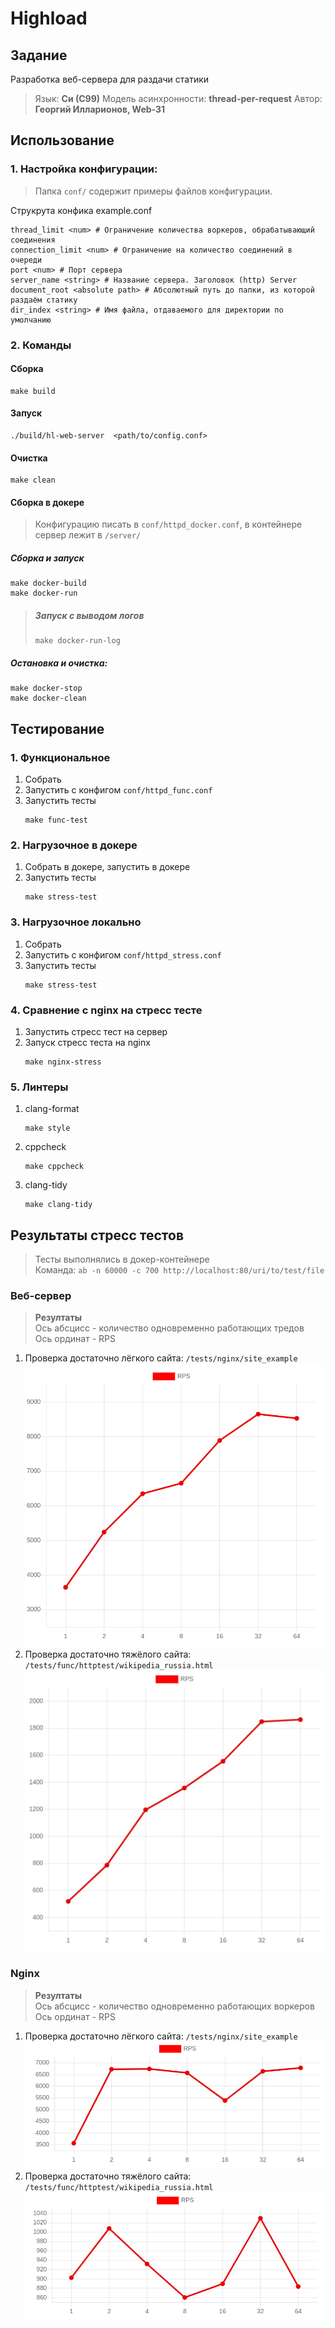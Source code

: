 # Highload

## Задание
Разработка веб-сервера для раздачи статики
> Язык: **Си (С99)**
> Модель асинхронности: **thread-per-request**
Автор:
> **Георгий Илларионов, Web-31**

## Использование
### 1. Настройка конфигурации:
   > Папка `conf/` содержит примеры файлов конфигурации. 

   Струкрута конфика example.conf
   ```
   thread_limit <num> # Ограничение количества воркеров, обрабатывающий соединения
   connection_limit <num> # Ограничение на количество соединений в очереди
   port <num> # Порт сервера
   server_name <string> # Название сервера. Заголовок (http) Server
   document_root <absolute path> # Абсолютный путь до папки, из которой раздаём статику
   dir_index <string> # Имя файла, отдаваемого для директории по умолчанию
   ```
### 2. Команды
   #### Сборка
   ```
   make build 
   ```
   #### Запуск
   ```
   ./build/hl-web-server  <path/to/config.conf>
   ```
   #### Очистка
   ```
   make clean 
   ```
   #### Сборка в докере
   > Конфигурацию писать в `conf/httpd_docker.conf`, в контейнере сервер лежит в `/server/`

   ##### Сборка и запуск
   ```
   make docker-build
   make docker-run
   ```
   > ##### Запуск с выводом логов
   > ```
   > make docker-run-log
   > ```

   ##### Остановка и очистка:
   ```
   make docker-stop
   make docker-clean
   ```

## Тестирование
### 1. Функциональное
   1. Собрать 
   2. Запустить с конфигом `conf/httpd_func.conf`
   3. Запустить тесты 
      ```
      make func-test
      ```
### 2. Нагрузочное в докере
   1. Собрать в докере, запустить в докере
   2. Запустить тесты 
      ```
      make stress-test
      ```
### 3. Нагрузочное локально
   1. Собрать
   2. Запустить с конфигом `conf/httpd_stress.conf`
   3. Запустить тесты 
      ```
      make stress-test
      ```
### 4. Сравнение с nginx на стресс тесте
   1. Запустить стресс тест на сервер
   2. Запуск стресс теста на nginx
      ```
      make nginx-stress
      ```
### 5. Линтеры
   1. clang-format
      ```
      make style
      ```
   2. cppcheck
      ```
      make cppcheck
      ```
   3. clang-tidy
      ```
      make clang-tidy
      ```
## Результаты стресс тестов
> Тесты выполнялись в докер-контейнере \
> Команда: ```ab -n 60000 -c 700 http://localhost:80/uri/to/test/file```
 
### Веб-сервер
> **Резултаты** \
> Ось абсцисс - количество одновременно работающих тредов \
> Ось ординат - RPS

1. Проверка достаточно лёгкого сайта: ```/tests/nginx/site_example```
   ![server_site_example](tests/results/server_site_example.jpg)
2. Проверка достаточно тяжёлого сайта: ```/tests/func/httptest/wikipedia_russia.html```
   ![server_wikipedia](tests/results/server_wikipedia.jpg)
### Nginx
> **Резултаты** \
> Ось абсцисс - количество одновременно работающих воркеров \
> Ось ординат - RPS

1. Проверка достаточно лёгкого сайта: ```/tests/nginx/site_example```
   ![nginx_site_example](tests/results/nginx_site_example.jpg)
2. Проверка достаточно тяжёлого сайта: ```/tests/func/httptest/wikipedia_russia.html```
   ![nginx_wikipedia](tests/results/nginx_wikipedia.jpg)
